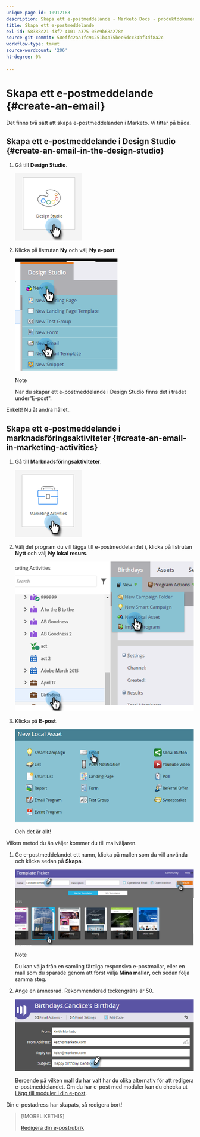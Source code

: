 ```yaml
---
unique-page-id: 10912163
description: Skapa ett e-postmeddelande - Marketo Docs - produktdokumentation
title: Skapa ett e-postmeddelande
exl-id: 58388c21-d3f7-4101-a375-05e9b68a278e
source-git-commit: 50effc2aa1fc94251b4b75bec6dcc34bf3df8a2c
workflow-type: tm+mt
source-wordcount: '206'
ht-degree: 0%

---
```


# Skapa ett e-postmeddelande {#create-an-email}

Det finns två sätt att skapa e-postmeddelanden i Marketo. Vi tittar på båda.

## Skapa ett e-postmeddelande i Design Studio {#create-an-email-in-the-design-studio}

1. Gå till **Design Studio**.

   ![](assets/create-an-email-1.png)

1. Klicka på listrutan **Ny** och välj **Ny e-post**.

   ![](assets/create-an-email-2.png)

   >[!NOTE]
   >
   >När du skapar ett e-postmeddelande i Design Studio finns det i trädet under&quot;E-post&quot;.

Enkelt! Nu åt andra hållet..

## Skapa ett e-postmeddelande i marknadsföringsaktiviteter {#create-an-email-in-marketing-activities}

1. Gå till **Marknadsföringsaktiviteter**.

   ![](assets/create-an-email-3.png)

1. Välj det program du vill lägga till e-postmeddelandet i, klicka på listrutan **Nytt** och välj **Ny lokal resurs**.

   ![](assets/create-an-email-4.png)

1. Klicka på **E-post**.

   ![](assets/create-an-email-5.png)

   Och det är allt!

Vilken metod du än väljer kommer du till mallväljaren.

1. Ge e-postmeddelandet ett namn, klicka på mallen som du vill använda och klicka sedan på **Skapa**.

   ![](assets/create-an-email-6.png)

   >[!NOTE]
   >
   >Du kan välja från en samling färdiga responsiva e-postmallar, eller en mall som du sparade genom att först välja **Mina mallar**, och sedan följa samma steg.

1. Ange en ämnesrad. Rekommenderad teckengräns är 50.

   ![](assets/create-an-email-7.png)

   Beroende på vilken mall du har valt har du olika alternativ för att redigera e-postmeddelandet. Om du har e-post med moduler kan du checka ut [Lägg till moduler i din e-post](/help/marketo/product-docs/email-marketing/general/email-editor-2/add-modules-to-your-email.md).

Din e-postadress har skapats, så redigera bort!

>[!MORELIKETHIS]
>
>[Redigera din e-postrubrik](/help/marketo/product-docs/email-marketing/general/creating-an-email/edit-your-email-header.md)
